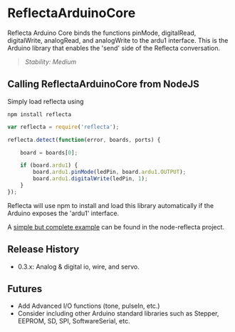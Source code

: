 # ReflectaArduinoCore #

Reflecta Arduino Core binds the functions pinMode, digitalRead, digitalWrite, analogRead, and analogWrite to the ardu1 interface.  This is the Arduino library that enables the 'send' side of the Reflecta conversation.

> _Stability: Medium_

## Calling ReflectaArduinoCore from NodeJS

Simply load reflecta using

```
npm install reflecta
```

```javascript
var reflecta = require('reflecta');

reflecta.detect(function(error, boards, ports) {

    board = boards[0];

    if (board.ardu1) {
        board.ardu1.pinMode(ledPin, board.ardu1.OUTPUT);
        board.ardu1.digitalWrite(ledPin, 1);
    }
});
```

Reflecta will use npm to install and load this library automatically if the Arduino exposes the 'ardu1' interface.

A [simple but complete example](https://github.com/JayBeavers/node-reflecta/blob/master/samples/simple.js) can be found in the node-reflecta project.

## Release History

- 0.3.x: Analog & digital io, wire, and servo.

## Futures

- Add Advanced I/O functions (tone, pulseIn, etc.)
- Consider including other Arduino standard libraries such as Stepper, EEPROM, SD, SPI, SoftwareSerial, etc.